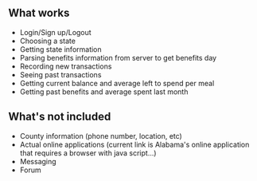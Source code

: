 ## What works
* Login/Sign up/Logout
* Choosing a state
* Getting state information
* Parsing benefits information from server to get benefits day
* Recording new transactions
* Seeing past transactions
* Getting current balance and average left to spend per meal
* Getting past benefits and average spent last month

## What's not included
* County information (phone number, location, etc)
* Actual online applications (current link is Alabama's online application that requires a browser with java script...)
* Messaging
* Forum